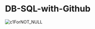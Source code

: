 # DB-SQL-with-Github

![c1ForNOT_NULL](https://user-images.githubusercontent.com/47337799/59604708-30bff680-910d-11e9-9a09-fff6e657bbfd.PNG)
